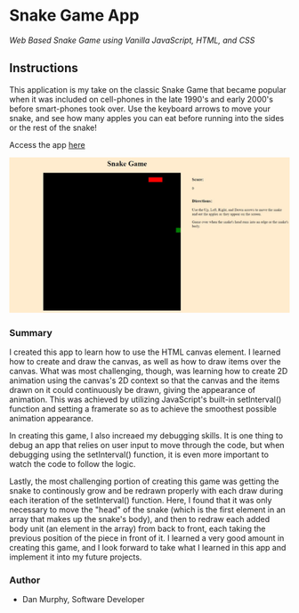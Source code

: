 # Snake Game App

_Web Based Snake Game using Vanilla JavaScript, HTML, and CSS_

## Instructions

This application is my take on the classic Snake Game that became popular when it was included on cell-phones in the late 1990's and early 2000's before smart-phones took over. Use the keyboard arrows to move your snake, and see how many apples you can eat before running into the sides or the rest of the snake!


Access the app [here](https://danielmurphy1.github.io/SnakeGame/)

![SnakeGame Screen](https://github.com/danielmurphy1/SnakeGame/blob/master/SnakeGameScreenShot.JPG)

### Summary

I created this app to learn how to use the HTML canvas element. I learned how to create and draw the canvas, as well as how to draw items over the canvas. What was most challenging, though, was learning how to create 2D animation using the canvas's 2D context so that the canvas and the items drawn on it could continuously be drawn, giving the appearance of animation. This was achieved by utilizing JavaScript's built-in setInterval() function and setting a framerate so as to achieve the smoothest possible animation appearance. 

In creating this game, I also increaed my debugging skills. It is one thing to debug an app that relies on user input to move through the code, but when debugging using the setInterval() function, it is even more important to watch the code to follow the logic. 

Lastly, the most challenging portion of creating this game was getting the snake to continously grow and be redrawn properly with each draw during each iteration of the setInterval() function. Here, I found that it was only necessary to move the "head" of the snake (which is the first element in an array that makes up the snake's body), and then to redraw each added body unit (an element in the array) from back to front, each taking the previous position of the piece in front of it. I learned a very good amount in creating this game, and I look forward to take what I learned in this app and implement it into my future projects.

### Author

- Dan Murphy, Software Developer